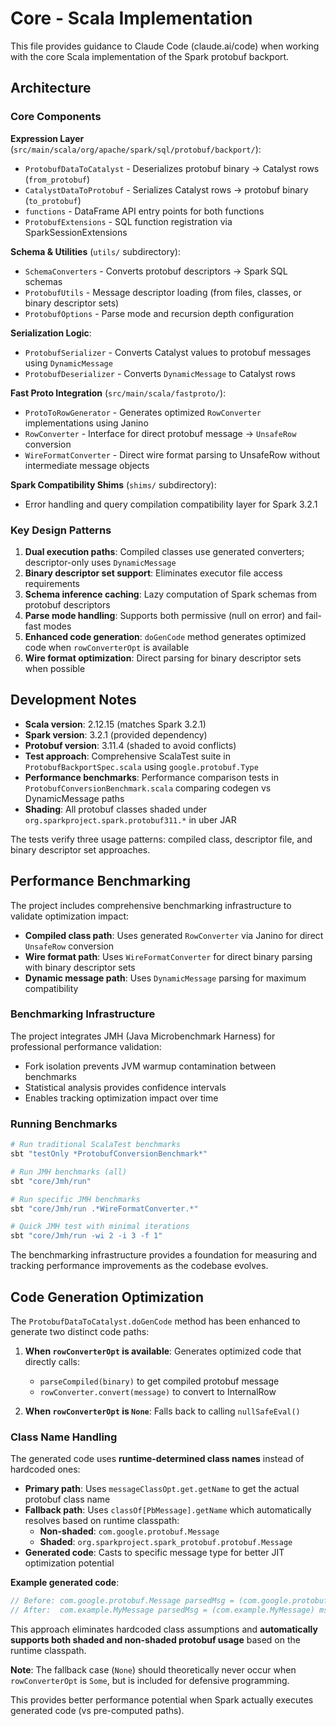 # Core - Scala Implementation

This file provides guidance to Claude Code (claude.ai/code) when working with the core Scala implementation of the Spark protobuf backport.

## Architecture

### Core Components

**Expression Layer** (`src/main/scala/org/apache/spark/sql/protobuf/backport/`):
- `ProtobufDataToCatalyst` - Deserializes protobuf binary → Catalyst rows (`from_protobuf`)
- `CatalystDataToProtobuf` - Serializes Catalyst rows → protobuf binary (`to_protobuf`) 
- `functions` - DataFrame API entry points for both functions
- `ProtobufExtensions` - SQL function registration via SparkSessionExtensions

**Schema & Utilities** (`utils/` subdirectory):
- `SchemaConverters` - Converts protobuf descriptors → Spark SQL schemas
- `ProtobufUtils` - Message descriptor loading (from files, classes, or binary descriptor sets)
- `ProtobufOptions` - Parse mode and recursion depth configuration

**Serialization Logic**:
- `ProtobufSerializer` - Converts Catalyst values to protobuf messages using `DynamicMessage`
- `ProtobufDeserializer` - Converts `DynamicMessage` to Catalyst rows

**Fast Proto Integration** (`src/main/scala/fastproto/`):
- `ProtoToRowGenerator` - Generates optimized `RowConverter` implementations using Janino
- `RowConverter` - Interface for direct protobuf message → `UnsafeRow` conversion
- `WireFormatConverter` - Direct wire format parsing to UnsafeRow without intermediate message objects

**Spark Compatibility Shims** (`shims/` subdirectory):
- Error handling and query compilation compatibility layer for Spark 3.2.1

### Key Design Patterns

1. **Dual execution paths**: Compiled classes use generated converters; descriptor-only uses `DynamicMessage`
2. **Binary descriptor set support**: Eliminates executor file access requirements
3. **Schema inference caching**: Lazy computation of Spark schemas from protobuf descriptors
4. **Parse mode handling**: Supports both permissive (null on error) and fail-fast modes
5. **Enhanced code generation**: `doGenCode` method generates optimized code when `rowConverterOpt` is available
6. **Wire format optimization**: Direct parsing for binary descriptor sets when possible

## Development Notes

- **Scala version**: 2.12.15 (matches Spark 3.2.1)
- **Spark version**: 3.2.1 (provided dependency)
- **Protobuf version**: 3.11.4 (shaded to avoid conflicts)
- **Test approach**: Comprehensive ScalaTest suite in `ProtobufBackportSpec.scala` using `google.protobuf.Type`
- **Performance benchmarks**: Performance comparison tests in `ProtobufConversionBenchmark.scala` comparing codegen vs DynamicMessage paths
- **Shading**: All protobuf classes shaded under `org.sparkproject.spark.protobuf311.*` in uber JAR

The tests verify three usage patterns: compiled class, descriptor file, and binary descriptor set approaches. 

## Performance Benchmarking

The project includes comprehensive benchmarking infrastructure to validate optimization impact:

- **Compiled class path**: Uses generated `RowConverter` via Janino for direct `UnsafeRow` conversion
- **Wire format path**: Uses `WireFormatConverter` for direct binary parsing with binary descriptor sets  
- **Dynamic message path**: Uses `DynamicMessage` parsing for maximum compatibility

### Benchmarking Infrastructure

The project integrates JMH (Java Microbenchmark Harness) for professional performance validation:
- Fork isolation prevents JVM warmup contamination between benchmarks
- Statistical analysis provides confidence intervals
- Enables tracking optimization impact over time

### Running Benchmarks

```bash
# Run traditional ScalaTest benchmarks
sbt "testOnly *ProtobufConversionBenchmark*"

# Run JMH benchmarks (all)
sbt "core/Jmh/run"

# Run specific JMH benchmarks
sbt "core/Jmh/run .*WireFormatConverter.*"

# Quick JMH test with minimal iterations
sbt "core/Jmh/run -wi 2 -i 3 -f 1"
```

The benchmarking infrastructure provides a foundation for measuring and tracking performance improvements as the codebase evolves.

## Code Generation Optimization

The `ProtobufDataToCatalyst.doGenCode` method has been enhanced to generate two distinct code paths:

1. **When `rowConverterOpt` is available**: Generates optimized code that directly calls:
   - `parseCompiled(binary)` to get compiled protobuf message
   - `rowConverter.convert(message)` to convert to InternalRow

2. **When `rowConverterOpt` is `None`**: Falls back to calling `nullSafeEval()`

### Class Name Handling

The generated code uses **runtime-determined class names** instead of hardcoded ones:

- **Primary path**: Uses `messageClassOpt.get.getName` to get the actual protobuf class name
- **Fallback path**: Uses `classOf[PbMessage].getName` which automatically resolves based on runtime classpath:
  - **Non-shaded**: `com.google.protobuf.Message`  
  - **Shaded**: `org.sparkproject.spark_protobuf.protobuf.Message`
- **Generated code**: Casts to specific message type for better JIT optimization potential

**Example generated code**:
```java
// Before: com.google.protobuf.Message parsedMsg = (com.google.protobuf.Message) msg.get();
// After:  com.example.MyMessage parsedMsg = (com.example.MyMessage) msg.get();
```

This approach eliminates hardcoded class assumptions and **automatically supports both shaded and non-shaded protobuf usage** based on the runtime classpath.

**Note**: The fallback case (`None`) should theoretically never occur when `rowConverterOpt` is `Some`, but is included for defensive programming.

This provides better performance potential when Spark actually executes generated code (vs pre-computed paths).